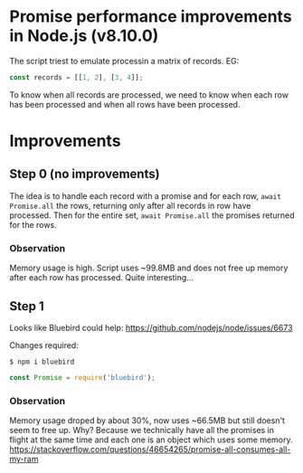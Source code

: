 # Promise performance improvements in Node.js (v8.10.0)

The script triest to emulate processin a matrix of records. EG:
```javascript
const records = [[1, 2], [3, 4]];
```
To know when all records are processed, we need to know when each row has been processed and when all rows have been processed.

# Improvements

## Step 0 (no improvements)
The idea is to handle each record with a promise and for each row, `await Promise.all` the rows, returning only after all records in row have processed. 
Then for the entire set, `await Promise.all` the promises returned for the rows.

### Observation
Memory usage is high. Script uses ~99.8MB and does not free up memory after each row has processed. Quite interesting...

## Step 1
Looks like Bluebird could help: https://github.com/nodejs/node/issues/6673

Changes required:

```console
$ npm i bluebird
```

```javascript
const Promise = require('bluebird');
```
### Observation
Memory usage droped by about 30%, now uses ~66.5MB but still doesn't seem to free up. Why? Because we technically have all the promises in flight at the same time and each one is an object which uses some memory. https://stackoverflow.com/questions/46654265/promise-all-consumes-all-my-ram
